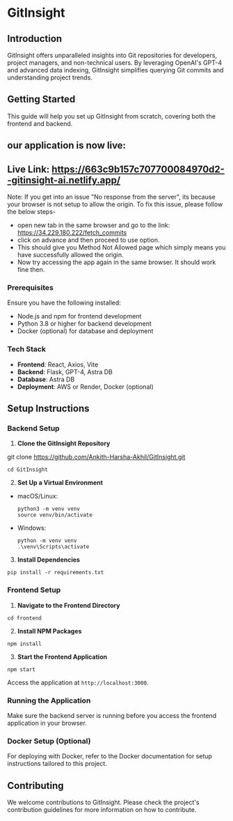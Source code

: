 # GitInsight

## Introduction

GitInsight offers unparalleled insights into Git repositories for developers, project managers, and non-technical users. By leveraging OpenAI's GPT-4 and advanced data indexing, GitInsight simplifies querying Git commits and understanding project trends.

## Getting Started

This guide will help you set up GitInsight from scratch, covering both the frontend and backend.

## our application is now live: 
## Live Link: https://663c9b157c707700084970d2--gitinsight-ai.netlify.app/

Note: If you get into an issue "No response from the server", its because your browser is not setup to allow the origin. To fix this issue, please follow the below steps-
- open new tab in the same browser and go to the link: https://34.229.180.222/fetch_commits
- click on advance and then proceed to use option.
- This should give you Method Not Allowed page which simply means you have successfully allowed the origin.
- Now try accessing the app again in the same browser. It should work fine then.


### Prerequisites

Ensure you have the following installed:
- Node.js and npm for frontend development
- Python 3.8 or higher for backend development
- Docker (optional) for database and deployment

### Tech Stack

- **Frontend**: React, Axios, Vite
- **Backend**: Flask, GPT-4, Astra DB
- **Database**: Astra DB
- **Deployment**: AWS or Render, Docker (optional)

## Setup Instructions

### Backend Setup

1. **Clone the GitInsight Repository**

git clone https://github.com/Ankith-Harsha-Akhil/GitInsight.git
```
cd GitInsight
```

2. **Set Up a Virtual Environment**
- macOS/Linux:
  ```
  python3 -m venv venv
  source venv/bin/activate
  ```
- Windows:
  ```
  python -m venv venv
  .\venv\Scripts\activate
  ```

3. **Install Dependencies**
```
pip install -r requirements.txt
```

### Frontend Setup

1. **Navigate to the Frontend Directory**
```
cd frontend
```

2. **Install NPM Packages**
```
npm install
```

3. **Start the Frontend Application**
```
npm start
```
Access the application at `http://localhost:3000`.

### Running the Application

Make sure the backend server is running before you access the frontend application in your browser.

### Docker Setup (Optional)

For deploying with Docker, refer to the Docker documentation for setup instructions tailored to this project.

## Contributing

We welcome contributions to GitInsight. Please check the project's contribution guidelines for more information on how to contribute.

